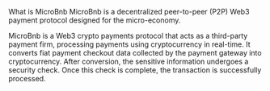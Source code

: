 What is MicroBnb
MicroBnb is a decentralized peer-to-peer (P2P) Web3 payment protocol designed for the micro-economy.

MicroBnb is a Web3 crypto payments protocol that acts as a third-party payment firm, processing payments using cryptocurrency in real-time. It converts fiat payment checkout data collected by the payment gateway into cryptocurrency. After conversion, the sensitive information undergoes a security check. Once this check is complete, the transaction is successfully processed.
